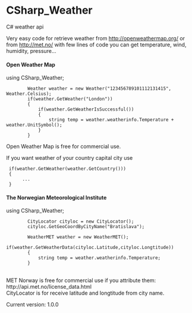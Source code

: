 # CSharp_Weather
C# weather api

Very easy code for retrieve weather from http://openweathermap.org/ or from http://met.no/
with few lines of code you can get temperature, wind, humidity, pressure...

<h4>Open Weather Map</h4>
using CSharp_Weather;

            Weather weather = new Weather("123456789101112131415", Weather.Celsius);
            if(weather.GetWeather("London"))
            {
                if(weather.GetWeatherIsSuccessful())
                {
                    string temp = weather.weatherinfo.Temperature + weather.UnitSymbol();
                }
            }


Open Weather Map is free for commercial use.


If you want weather of your country capital city use

     if(weather.GetWeather(weather.GetCountry()))
     {
          ...  
     }


<h4>The Norwegian Meteorological Institute</h4>

using CSharp_Weather;

            CityLocator cityloc = new CityLocator();
            cityloc.GetGeoCoordByCityName("Bratislava");

            WeatherMET weather = new WeatherMET();
            if(weather.GetWeatherData(cityloc.Latitude,cityloc.Longtitude))
            {
                string temp = weather.weatherinfo.Temperature;
            }
 
 
 <br>
 MET Norway is free for commercial use if you attribute them: http://api.met.no/license_data.html           
 
 <br>
 CityLocator is for receive latitude and longtitude from city name.           

Current version: 1.0.0
